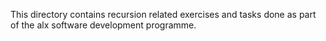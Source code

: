 This directory contains recursion related exercises and tasks done as part of the alx software development programme.